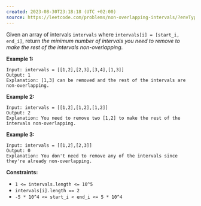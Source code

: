 ```yaml
---
created: 2023-08-30T23:18:18 (UTC +02:00)
source: https://leetcode.com/problems/non-overlapping-intervals/?envType=study-plan-v2&envId=leetcode-75
---
```

Given an array of intervals `intervals` where `intervals[i] = [start_i, end_i]`, return _the minimum number of intervals you need to remove to make the rest of the intervals non-overlapping_.

**Example 1:**

```
Input: intervals = [[1,2],[2,3],[3,4],[1,3]]
Output: 1
Explanation: [1,3] can be removed and the rest of the intervals are non-overlapping.

```

**Example 2:**

```
Input: intervals = [[1,2],[1,2],[1,2]]
Output: 2
Explanation: You need to remove two [1,2] to make the rest of the intervals non-overlapping.

```

**Example 3:**

```
Input: intervals = [[1,2],[2,3]]
Output: 0
Explanation: You don't need to remove any of the intervals since they're already non-overlapping.

```

**Constraints:**

-   `1 <= intervals.length <= 10^5`
-   `intervals[i].length == 2`
-   `-5 * 10^4 <= start_i < end_i <= 5 * 10^4`
